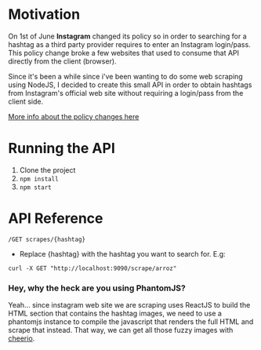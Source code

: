 
# Motivation
On 1st of June **Instagram** changed its policy so in order to searching for a hashtag as a third
party provider requires to enter an Instagram login/pass. 
This policy change broke a few websites that used to consume that API directly from the client (browser).

Since it's been a while since i've been wanting to do some web scraping using NodeJS, I decided to create this small API in order
to obtain hashtags from Instagram's official web site without requiring a login/pass from the client side.

[More info about the policy changes here](https://www.google.com.br/url?sa=t&rct=j&q=&esrc=s&source=web&cd=7&ved=0ahUKEwiys9uAnrHPAhVClpAKHSJuAEMQFghAMAY&url=https%3A%2F%2Fwww.dialogfeed.com%2Fupdate-instagram-api-changes-restrictions-solutions%2F&usg=AFQjCNEGK1LO7MX6y0zCPrjevs-5rQSYPw&cad=rja)

# Running the API
1. Clone the project
1. ```npm install```
1. ```npm start```

# API Reference
```/GET scrapes/{hashtag}```
* Replace {hashtag} with the hashtag you want to search for.
E.g: 
```curl
curl -X GET "http://localhost:9090/scrape/arroz"
```

### Hey, why the heck are you using PhantomJS?
Yeah... since instagram web site we are scraping uses ReactJS to build the HTML section that contains the hashtag images, we need to use a phantomjs 
instance to compile the javascript that renders the full HTML and scrape that instead. That way, we can get all those fuzzy images with [cheerio](https://github.com/cheeriojs/cheerio).
